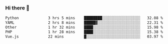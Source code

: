 ### Hi there 👋

<!--START_SECTION:waka-->

```txt
Python             3 hrs 5 mins    ████████░░░░░░░░░░░░░░░░░   32.08 %
YAML               2 hrs 8 mins    █████▓░░░░░░░░░░░░░░░░░░░   22.31 %
Other              1 hr 32 mins    ████░░░░░░░░░░░░░░░░░░░░░   15.98 %
PHP                1 hr 28 mins    ████░░░░░░░░░░░░░░░░░░░░░   15.38 %
Vue.js             22 mins         █░░░░░░░░░░░░░░░░░░░░░░░░   03.97 %
```

<!--END_SECTION:waka-->

<!--
**Jonas-VanHaeken/Jonas-VanHaeken** is a ✨ _special_ ✨ repository because its `README.md` (this file) appears on your GitHub profile.

Here are some ideas to get you started:

- 🔭 I’m currently working on ...
- 🌱 I’m currently learning ...
- 👯 I’m looking to collaborate on ...
- 🤔 I’m looking for help with ...
- 💬 Ask me about ...
- 📫 How to reach me: ...
- 😄 Pronouns: ...
- ⚡ Fun fact: ...
-->
